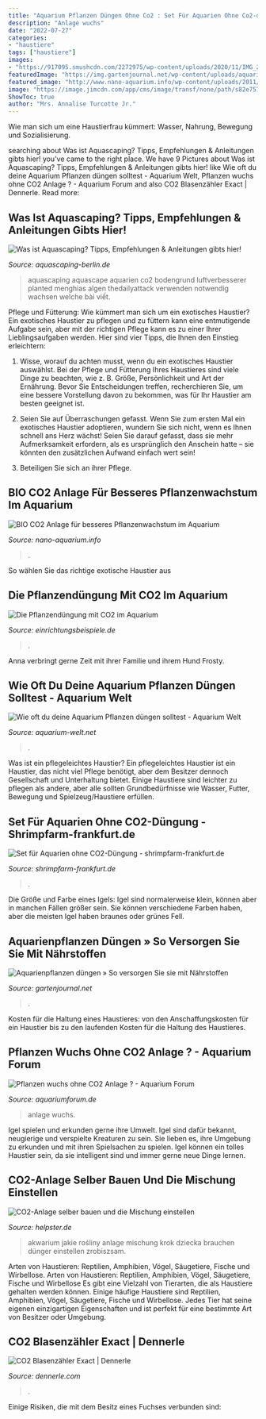 ```yaml
---
title: "Aquarium Pflanzen Düngen Ohne Co2 : Set Für Aquarien Ohne Co2-düngung"
description: "Anlage wuchs"
date: "2022-07-27"
categories:
- "haustiere"
tags: ["haustiere"]
images:
- "https://917095.smushcdn.com/2272975/wp-content/uploads/2020/11/IMG_20201113_1208596-01-2048x1535.jpg?lossy=1&amp;strip=1&amp;webp=1"
featuredImage: "https://img.gartenjournal.net/wp-content/uploads/aquarienpflanzen-duengen-600x400.jpg"
featured_image: "http://www.nano-aquarium.info/wp-content/uploads/2011/12/aquariumpflanze-geht-ein-1024x682.jpg"
image: "https://image.jimcdn.com/app/cms/image/transf/none/path/s82e757d04c1671b5/image/ibfbcca5c9524cfea/version/1431025417/image.jpg"
ShowToc: true
author: "Mrs. Annalise Turcotte Jr."
---
```



Wie man sich um eine Haustierfrau kümmert: Wasser, Nahrung, Bewegung und Sozialisierung.

	

		
searching about Was ist Aquascaping? Tipps, Empfehlungen &amp; Anleitungen gibts hier! you've came to the right place. We have 9 Pictures about Was ist Aquascaping? Tipps, Empfehlungen &amp; Anleitungen gibts hier! like Wie oft du deine Aquarium Pflanzen düngen solltest - Aquarium Welt, Pflanzen wuchs ohne CO2 Anlage ? - Aquarium Forum and also CO2 Blasenzähler Exact | Dennerle. Read more:
		
    
## Was Ist Aquascaping? Tipps, Empfehlungen &amp; Anleitungen Gibts Hier!

<img loading=lazy src="https://aquascaping-berlin.de/wp-content/uploads/2013/12/Was-ist-Aquascaping.jpg" onerror="this.onerror=null;this.src='https://tse1.mm.bing.net/th?id=OIP.b6L-s5UuRNXEDOLC_sZDOwHaFj&amp;pid=15.1';" alt="Was ist Aquascaping? Tipps, Empfehlungen &amp; Anleitungen gibts hier!">

_Source: aquascaping-berlin.de_

>aquascaping aquascape aquarien co2 bodengrund luftverbesserer planted menghias algen thedailyattack verwenden notwendig wachsen welche bài viết. 

	

Pflege und Fütterung: Wie kümmert man sich um ein exotisches Haustier?
Ein exotisches Haustier zu pflegen und zu füttern kann eine entmutigende Aufgabe sein, aber mit der richtigen Pflege kann es zu einer Ihrer Lieblingsaufgaben werden. Hier sind vier Tipps, die Ihnen den Einstieg erleichtern:
1. Wisse, worauf du achten musst, wenn du ein exotisches Haustier auswählst. Bei der Pflege und Fütterung Ihres Haustieres sind viele Dinge zu beachten, wie z. B. Größe, Persönlichkeit und Art der Ernährung. Bevor Sie Entscheidungen treffen, recherchieren Sie, um eine bessere Vorstellung davon zu bekommen, was für Ihr Haustier am besten geeignet ist.

2. Seien Sie auf Überraschungen gefasst. Wenn Sie zum ersten Mal ein exotisches Haustier adoptieren, wundern Sie sich nicht, wenn es Ihnen schnell ans Herz wächst! Seien Sie darauf gefasst, dass sie mehr Aufmerksamkeit erfordern, als es ursprünglich den Anschein hatte – sie könnten den zusätzlichen Aufwand einfach wert sein!

3. Beteiligen Sie sich an ihrer Pflege.

    
## BIO CO2 Anlage Für Besseres Pflanzenwachstum Im Aquarium

<img loading=lazy src="http://www.nano-aquarium.info/wp-content/uploads/2011/12/aquariumpflanze-geht-ein-1024x682.jpg" onerror="this.onerror=null;this.src='https://tse3.mm.bing.net/th?id=OIP.ZvXflwNFEFOg4l-pFmKt5wHaE7&amp;pid=15.1';" alt="BIO CO2 Anlage für besseres Pflanzenwachstum im Aquarium">

_Source: nano-aquarium.info_

>. 

	

So wählen Sie das richtige exotische Haustier aus

    
## Die Pflanzendüngung Mit CO2 Im Aquarium

<img loading=lazy src="https://www.einrichtungsbeispiele.de/16to9/w320/guide/aquarium-einrichtungsguide/images/aquarium-einrichten-co2.html/co22.jpg" onerror="this.onerror=null;this.src='https://tse3.mm.bing.net/th?id=OIP.CLzPaVujP87SESGNV8BlDgAAAA&amp;pid=15.1';" alt="Die Pflanzendüngung mit CO2 im Aquarium">

_Source: einrichtungsbeispiele.de_

>. 

	

Anna verbringt gerne Zeit mit ihrer Familie und ihrem Hund Frosty.

    
## Wie Oft Du Deine Aquarium Pflanzen Düngen Solltest - Aquarium Welt

<img loading=lazy src="https://917095.smushcdn.com/2272975/wp-content/uploads/2020/11/IMG_20201113_1208596-01-2048x1535.jpg?lossy=1&amp;strip=1&amp;webp=1" onerror="this.onerror=null;this.src='https://tse4.mm.bing.net/th?id=OIP.ckX4QZXDKBR0NpvT45w6UwHaFj&amp;pid=15.1';" alt="Wie oft du deine Aquarium Pflanzen düngen solltest - Aquarium Welt">

_Source: aquarium-welt.net_

>. 

	

Was ist ein pflegeleichtes Haustier?
Ein pflegeleichtes Haustier ist ein Haustier, das nicht viel Pflege benötigt, aber dem Besitzer dennoch Gesellschaft und Unterhaltung bietet. Einige Haustiere sind leichter zu pflegen als andere, aber alle sollten Grundbedürfnisse wie Wasser, Futter, Bewegung und Spielzeug/Haustiere erfüllen.

    
## Set Für Aquarien Ohne CO2-Düngung - Shrimpfarm-frankfurt.de

<img loading=lazy src="https://image.jimcdn.com/app/cms/image/transf/none/path/s82e757d04c1671b5/image/ibfbcca5c9524cfea/version/1431025417/image.jpg" onerror="this.onerror=null;this.src='https://tse1.mm.bing.net/th?id=OIP.jPr6nO470o50leeQA7U-UwHaFj&amp;pid=15.1';" alt="Set für Aquarien ohne CO2-Düngung - shrimpfarm-frankfurt.de">

_Source: shrimpfarm-frankfurt.de_

>. 

	

Die Größe und Farbe eines Igels: Igel sind normalerweise klein, können aber in manchen Fällen größer sein. Sie können verschiedene Farben haben, aber die meisten Igel haben braunes oder grünes Fell.

    
## Aquarienpflanzen Düngen » So Versorgen Sie Sie Mit Nährstoffen

<img loading=lazy src="https://img.gartenjournal.net/wp-content/uploads/aquarienpflanzen-duengen-600x400.jpg" onerror="this.onerror=null;this.src='https://tse3.mm.bing.net/th?id=OIP.rDbk_LtbMg1J-8brz0vX6gHaE8&amp;pid=15.1';" alt="Aquarienpflanzen düngen » So versorgen Sie sie mit Nährstoffen">

_Source: gartenjournal.net_

>. 

	

Kosten für die Haltung eines Haustieres: von den Anschaffungskosten für ein Haustier bis zu den laufenden Kosten für die Haltung des Haustieres.

    
## Pflanzen Wuchs Ohne CO2 Anlage ? - Aquarium Forum

<img loading=lazy src="https://www.aquariumforum.de/gallery/files/3/0/2/4/2/dsc01234a-med.jpg" onerror="this.onerror=null;this.src='https://tse4.mm.bing.net/th?id=OIP.lTN53C59xCfAXzmSMPyxIAHaE7&amp;pid=15.1';" alt="Pflanzen wuchs ohne CO2 Anlage ? - Aquarium Forum">

_Source: aquariumforum.de_

>anlage wuchs. 

	

Igel spielen und erkunden gerne ihre Umwelt.
Igel sind dafür bekannt, neugierige und verspielte Kreaturen zu sein. Sie lieben es, ihre Umgebung zu erkunden und mit ihren Spielsachen zu spielen. Igel können ein tolles Haustier sein, da sie intelligent sind und immer gerne neue Dinge lernen.

    
## CO2-Anlage Selber Bauen Und Die Mischung Einstellen

<img loading=lazy src="https://static.helpster.de/attachments/articles/icons/000/169/004/featured/479103315.jpg" onerror="this.onerror=null;this.src='https://tse4.mm.bing.net/th?id=OIP.w1hoelIt_VUIojh7MeZoWAHaE8&amp;pid=15.1';" alt="CO2-Anlage selber bauen und die Mischung einstellen">

_Source: helpster.de_

>akwarium jakie rośliny anlage mischung krok dziecka brauchen dünger einstellen zrobiszsam. 

	

Arten von Haustieren: Reptilien, Amphibien, Vögel, Säugetiere, Fische und Wirbellose.
Arten von Haustieren: Reptilien, Amphibien, Vögel, Säugetiere, Fische und Wirbellose
Es gibt eine Vielzahl von Tierarten, die als Haustiere gehalten werden können. Einige häufige Haustiere sind Reptilien, Amphibien, Vögel, Säugetiere, Fische und Wirbellose. Jedes Tier hat seine eigenen einzigartigen Eigenschaften und ist perfekt für eine bestimmte Art von Besitzer oder Umgebung.

    
## CO2 Blasenzähler Exact | Dennerle

<img loading=lazy src="https://dennerle.com/sites/default/files/uploads/public/an_flasche_5.jpg" onerror="this.onerror=null;this.src='https://tse1.mm.bing.net/th?id=OIP.aKNtJs6fu01mIB2BWAlSBQHaIb&amp;pid=15.1';" alt="CO2 Blasenzähler Exact | Dennerle">

_Source: dennerle.com_

>. 

	

Einige Risiken, die mit dem Besitz eines Fuchses verbunden sind:

